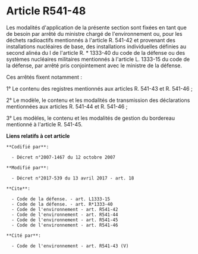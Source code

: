 # Article R541-48

Les modalités d'application de la présente section sont fixées en tant que de besoin par arrêté du ministre chargé de
l'environnement ou, pour les déchets radioactifs mentionnés à l'article R. 541-42 et provenant des installations nucléaires
de base, des installations individuelles définies au second alinéa du I de l'article R. * 1333-40 du code de la défense ou
des systèmes nucléaires militaires mentionnés à l'article L. 1333-15 du code de la défense, par arrêté pris conjointement
avec le ministre de la défense.

Ces arrêtés fixent notamment :

1° Le contenu des registres mentionnés aux articles R. 541-43 et R. 541-46 ;

2° Le modèle, le contenu et les modalités de transmission des déclarations mentionnées aux articles R. 541-44 et R. 541-46 ;

3° Les modèles, le contenu et les modalités de gestion du bordereau mentionné à l'article R. 541-45.

**Liens relatifs à cet article**

	**Codifié par**:

	  - Décret n°2007-1467 du 12 octobre 2007

	**Modifié par**:

	  - Décret n°2017-539 du 13 avril 2017 - art. 18

	**Cite**:

	  - Code de la défense. - art. L1333-15
	  - Code de la défense. - art. R*1333-40
	  - Code de l'environnement - art. R541-42
	  - Code de l'environnement - art. R541-44
	  - Code de l'environnement - art. R541-45
	  - Code de l'environnement - art. R541-46

	**Cité par**:

	  - Code de l'environnement - art. R541-43 (V)
